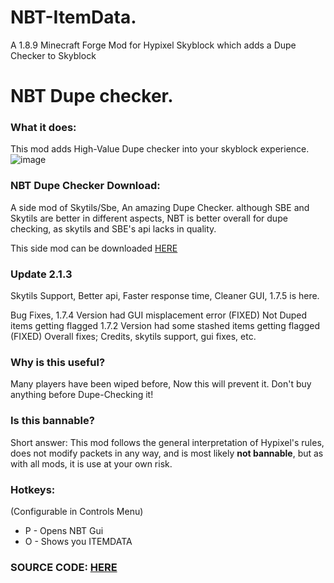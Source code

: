 # NBT-ItemData.
A 1.8.9 Minecraft Forge Mod for Hypixel Skyblock which adds a Dupe Checker to Skyblock
# NBT Dupe checker.

### What it does:
This mod adds High-Value Dupe checker into your skyblock experience.
![image](https://user-images.githubusercontent.com/87954549/161400582-dc79f4cc-b46c-46f6-9e94-21bae374eb03.png)

### NBT Dupe Checker Download:

A side mod of Skytils/Sbe, An amazing Dupe Checker.
although SBE and Skytils are better in different aspects, NBT is better overall for dupe checking, as skytils and SBE's api lacks in quality.

This side mod can be downloaded [HERE](https://cdn.discordapp.com/attachments/980940915734622228/984226844654067753/NBT-DupeChecker.jar)

### Update 2.1.3
Skytils Support, Better api, Faster response time, Cleaner GUI, 1.7.5 is here.

Bug Fixes, 1.7.4 Version had GUI misplacement error (FIXED)
Not Duped items getting flagged 1.7.2 Version had some stashed items getting flagged (FIXED)
Overall fixes;
Credits, skytils support, gui fixes, etc.

### Why is this useful?
Many players have been wiped before, Now this will prevent it. Don't buy anything before Dupe-Checking it!

### Is this bannable?
Short answer: This mod follows the general interpretation of Hypixel's rules, does not modify packets in any way, and is most likely **not bannable**, but as with all mods, it is use at your own risk.


### Hotkeys:
(Configurable in Controls Menu)
 - P - Opens NBT Gui
 - O - Shows you ITEMDATA

### SOURCE CODE: [HERE](https://pastebin.com/hExZbmSt)

